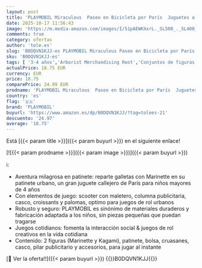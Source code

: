 ```yaml
---
layout: post
title: 'PLAYMOBIL Miraculous  Paseo en Bicicleta por París  Juguetes a Partir de 4 años  Regalo para niños  Fomenta la Creatividad y el Juego de Roles  Figura con Accesorios y Juego detallado  71864'
date: 2025-10-17 11:56:43
image: 'https://m.media-amazon.com/images/I/51pAEWKXxrL._SL500_._SL400_.jpg'
comments: true
category: ofertas
author: 'tole.es'
slug: 'B0DQVN1KJJ-es PLAYMOBIL Miraculous Paseo en Bicicleta por París Juguetes...'
sku: 'B0DQVN1KJJ-es'
tags: [ '3-4 años','Arborist Merchandising Root','Conjuntos de figuras de juguete','Juguetes','Juguetes y juegos','Muñecos y figuras','Self Service','Special Features Stores','b6d17eda-2c26-45ed-a098-453a9f96e839_0','b6d17eda-2c26-45ed-a098-453a9f96e839_1801','playmobil','🇪🇸', ]
actualPrice: 18.75 EUR
currency: EUR
price: 18.75
comparePrice: 24.99 EUR
prodname: 'PLAYMOBIL Miraculous  Paseo en Bicicleta por París  Juguetes a Partir de 4 años  Regalo para niños  Fomenta la Creatividad y el Juego de Roles  Figura con Accesorios y Juego detallado  71864'
country: 'es'
flag: '🇪🇸'
brand: 'PLAYMOBIL'
buyurl: 'https://www.amazon.es/dp/B0DQVN1KJJ/?tag=tolees-21'
descuento: '24.97'
average: '18.75'
---
```


Está [{{< param title >}}]({{< param buyurl >}}) en el siguiente enlace!

[![{{< param prodname >}}]({{< param image >}})]({{< param buyurl >}})

ℹ️:

- Aventura milagrosa en patinete: reparte galletas con Marinette en su patinete urbano, un gran juguete callejero de París para niños mayores de 4 años
- Con elementos de juego: scooter con maletero, columna publicitaria, casco, croissants y palomas, optimo para juegos de rol urbanos
- Robusto y seguro: PLAYMOBIL es sinónimo de materiales duraderos y fabricación adaptada a los niños, sin piezas pequeñas que puedan tragarse
- Juegos cotidianos: fomenta la interacción social & juegos de rol creativos en la vida cotidiana
- Contenido: 2 figuras (Marinette y Kagami), patinete, bolsa, cruasanes, casco, pilar publicitario y accesorios, para jugar al instante

[🛒 Ver la oferta!!]({{< param buyurl >}})
{{<world>}}B0DQVN1KJJ{{</world>}}
